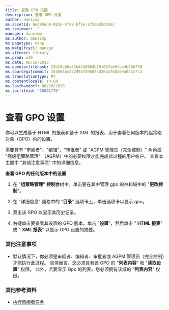 ```yaml
---
title: 查看 GPO 设置
description: 查看 GPO 设置
author: dansimp
ms.assetid: bed956d0-082e-4fa9-bf1e-572d0d3d02ec
ms.reviewer: ''
manager: dansimp
ms.author: dansimp
ms.pagetype: mdop
ms.mktglfcycl: manage
ms.sitesec: library
ms.prod: w10
ms.date: 06/16/2016
ms.openlocfilehash: 23d18eb5a41b4246964b79f687eb9fa44b98b730
ms.sourcegitcommit: 354664bc527d93f80687cd2eba70d1eea024c7c3
ms.translationtype: MT
ms.contentlocale: zh-CN
ms.lasthandoff: 06/26/2020
ms.locfileid: "10801776"
---
```

# 查看 GPO 设置


你可以生成基于 HTML 的报表和基于 XML 的报表，用于查看任何版本的组策略对象（GPO）内的设置。

需要具有 "审阅者"、"编辑"、"审批者" 或 "AGPM 管理员（完全控制）" 角色或 "高级组策略管理" （AGPM）中的必要权限才能完成此过程的用户帐户。 查看本主题中 "其他注意事项" 中的详细信息。

**查看 GPO 的任何版本中的设置**

1.  在 "**组策略管理" 控制台**树中，单击要在其中管理 gpo 的林和域中的 "**更改控制**"。

2.  在 "详细信息" 窗格中的 "**目录**" 选项卡上，单击选项卡以显示 gpo。

3.  双击该 GPO 以显示其历史记录。

4.  右键单击要查看其设置的 GPO 版本，单击 "**设置**"，然后单击 " **HTML 报表**" 或 " **XML 报表**" 以显示 GPO 设置的摘要。

### 其他注意事项

-   默认情况下，你必须是审阅者、编辑者、审批者或 AGPM 管理员（完全控制）才能执行此过程。 具体而言，您必须具有该 GPO 的 "**列表内容**" 和 "**读取设置**" 权限。 此外，若要显示 Gpo 的列表，您必须拥有该域的 "**列表内容**" 权限。

### 其他参考资料

-   [执行审阅者任务](performing-reviewer-tasks-agpm30ops.md)

 

 





